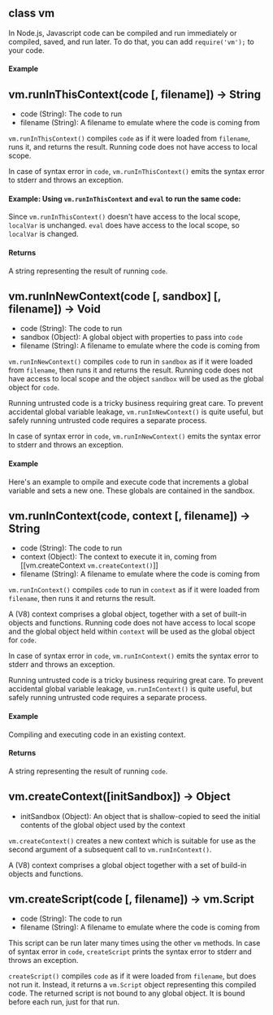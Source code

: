 
## class vm


In Node.js, Javascript code can be compiled and run immediately or compiled, saved, and run later. To do that, you can add `require('vm');` to your code.

#### Example

<script src='http://snippets.c9.io/github.com/c9/nodemanual.org-examples/nodejs_ref_guide/vm/vm.js?linestart=3&lineend=0&showlines=false' defer='defer'></script>




## vm.runInThisContext(code [, filename]) -> String
- code (String):  The code to run
- filename (String): A filename to emulate where the code is coming from 

`vm.runInThisContext()` compiles `code` as if it were loaded from `filename`, runs it, and returns the result. Running code does not have access to local scope.

In case of syntax error in `code`, `vm.runInThisContext()` emits the syntax error to stderr and throws an exception.

#### Example: Using `vm.runInThisContext` and `eval` to run the same code:

<script src='http://snippets.c9.io/github.com/c9/nodemanual.org-examples/nodejs_ref_guide/vm/vm.runInThisContext.js?linestart=3&lineend=0&showlines=false' defer='defer'></script>

Since `vm.runInThisContext()` doesn't have access to the local scope, `localVar` is unchanged. `eval` does have access to the local scope, so `localVar` is changed.

#### Returns

A string representing the result of running `code`.

 



## vm.runInNewContext(code [, sandbox] [, filename]) -> Void
- code (String): The code to run
- sandbox (Object): A global object with properties to pass into `code`
- filename (String):  A filename to emulate where the code is coming from

`vm.runInNewContext()` compiles `code` to run in `sandbox` as if it were loaded from `filename`, then runs it and returns the result. Running code does not have access to local scope and the object `sandbox` will be used as the global object for `code`.

<Warning>Running untrusted code is a tricky business requiring great care.  To prevent accidental global variable leakage, `vm.runInNewContext()` is quite useful, but safely running untrusted code requires a separate process.</Warning>

In case of syntax error in `code`, `vm.runInNewContext()` emits the syntax error to stderr and throws an exception.

#### Example

Here's an example to ompile and execute code that increments a global variable and sets a new one. These globals are contained in the sandbox.

<script src='http://snippets.c9.io/github.com/c9/nodemanual.org-examples/nodejs_ref_guide/vm/vm.runInNewContext.js?linestart=3&lineend=0&showlines=false' defer='defer'></script>

 



## vm.runInContext(code, context [, filename]) -> String
- code (String): The code to run
- context (Object): The context to execute it in, coming from [[vm.createContext `vm.createContext()`]]
- filename (String): A filename to emulate where the code is coming from

`vm.runInContext()` compiles `code` to run in `context` as if it were loaded from `filename`, then runs it and returns the result. 

A (V8) context comprises a global object, together with a set of built-in objects and functions. Running code does not have access to local scope and the global object held within `context` will be used as the global object for `code`.

In case of syntax error in `code`, `vm.runInContext()` emits the syntax error to stderr and throws an exception.

<Note>Running untrusted code is a tricky business requiring great care.  To prevent accidental global variable leakage, `vm.runInContext()` is quite useful, but safely running untrusted code requires a separate process.</Note>

#### Example

Compiling and executing code in an existing context.

<script src='http://snippets.c9.io/github.com/c9/nodemanual.org-examples/nodejs_ref_guide/vm/vm.runInContext.js?linestart=3&lineend=0&showlines=false' defer='defer'></script>

#### Returns

A string representing the result of running `code`.

 



## vm.createContext([initSandbox]) -> Object
- initSandbox (Object): An object that is shallow-copied to seed the initial contents of the global object used by the context

`vm.createContext()` creates a new context which is suitable for use as the second argument of a subsequent call to `vm.runInContext()`. 

A (V8) context comprises a global object together with a set of build-in objects and functions.

 



## vm.createScript(code [, filename]) -> vm.Script
- code (String): The code to run
- filename (String): A filename to emulate where the code is coming from


This script can be run later many times using the other `vm` methods. In case of syntax error in `code`, `createScript` prints the syntax error to stderr and throws an exception.


`createScript()` compiles `code` as if it were loaded from `filename`, but does not run it. Instead, it returns a `vm.Script` object representing this compiled code. The returned script is not bound to any global object. It is bound before each run, just for that run.

 
